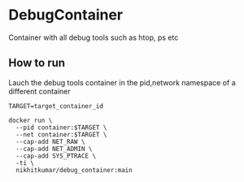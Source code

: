 # DebugContainer
Container with all debug tools such as htop, ps etc

## How to run 
Lauch the debug tools container in the pid,network namespace of a different container


```
TARGET=target_container_id

docker run \
  --pid container:$TARGET \
  --net container:$TARGET \
  --cap-add NET_RAW \
  --cap-add NET_ADMIN \
  --cap-add SYS_PTRACE \
  -ti \
  nikhitkumar/debug_container:main
```
